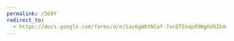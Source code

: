 ```yaml
---
permalink: /568Y
redirect_to:
  - https://docs.google.com/forms/d/e/1as6gW6tNCof-7vcQTEoap89Wg6d0Ib4cumV6eo6bhaI/viewform?usp=pp_url&entry.2099399342=568Y
---
```

